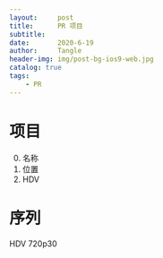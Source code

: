 ```yaml
---
layout:     post
title:      PR 项目
subtitle:   
date:       2020-6-19
author:     Tangle
header-img: img/post-bg-ios9-web.jpg
catalog: true
tags:
    - PR
---
```


# 项目

0. 名称
0. 位置
0. HDV

# 序列

HDV 720p30
